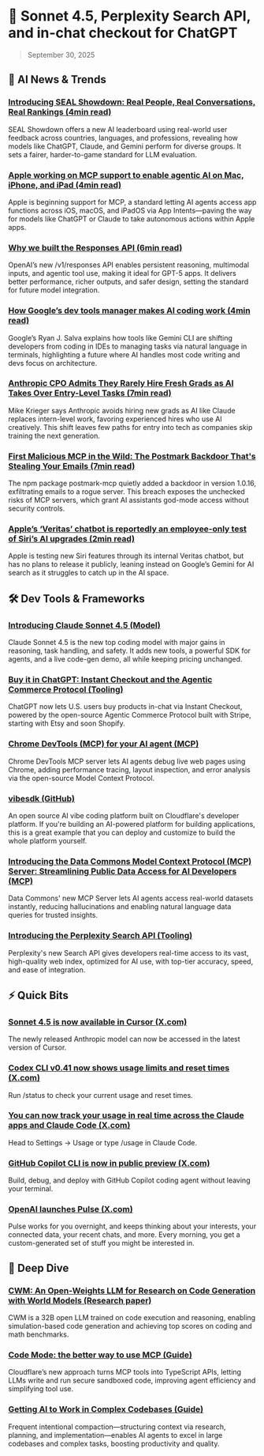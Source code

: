 # 🔧 Sonnet 4.5, Perplexity Search API, and in-chat checkout for ChatGPT

> September 30, 2025

## 🧠 AI News & Trends

### [Introducing SEAL Showdown: Real People, Real Conversations, Real Rankings (4min read)](https://e.aidevroundup.com/p/click?url=https%3A%2F%2Fscale.com%2Fblog%2Fshowdown&s=[[subscriberToken]])

SEAL Showdown offers a new AI leaderboard using real-world user feedback across
countries, languages, and professions, revealing how models like ChatGPT,
Claude, and Gemini perform for diverse groups. It sets a fairer, harder-to-game
standard for LLM evaluation.

### [Apple working on MCP support to enable agentic AI on Mac, iPhone, and iPad (4min read)](https://e.aidevroundup.com/p/click?url=https%3A%2F%2F9to5mac.com%2F2025%2F09%2F22%2Fmacos-tahoe-26-1-beta-1-mcp-integration%2F&s=[[subscriberToken]])

Apple is beginning support for MCP, a standard letting AI agents access app
functions across iOS, macOS, and iPadOS via App Intents—paving the way for
models like ChatGPT or Claude to take autonomous actions within Apple apps.

### [Why we built the Responses API (6min read)](https://e.aidevroundup.com/p/click?url=https%3A%2F%2Fdevelopers.openai.com%2Fblog%2Fresponses-api%2F&s=[[subscriberToken]])

OpenAI’s new /v1/responses API enables persistent reasoning, multimodal inputs,
and agentic tool use, making it ideal for GPT-5 apps. It delivers better
performance, richer outputs, and safer design, setting the standard for future
model integration.

### [How Google’s dev tools manager makes AI coding work (4min read)](https://e.aidevroundup.com/p/click?url=https%3A%2F%2Ftechcrunch.com%2F2025%2F09%2F23%2Fhow-googles-dev-tools-manager-makes-ai-coding-work%2F&s=[[subscriberToken]])

Google’s Ryan J. Salva explains how tools like Gemini CLI are shifting
developers from coding in IDEs to managing tasks via natural language in
terminals, highlighting a future where AI handles most code writing and devs
focus on architecture.

### [Anthropic CPO Admits They Rarely Hire Fresh Grads as AI Takes Over Entry-Level Tasks (7min read)](https://e.aidevroundup.com/p/click?url=https%3A%2F%2Fwww.finalroundai.com%2Fblog%2Fanthropic-cpo-mike-krieger-on-ai-replacing-entry-level-jobs&s=[[subscriberToken]])

Mike Krieger says Anthropic avoids hiring new grads as AI like Claude replaces
intern-level work, favoring experienced hires who use AI creatively. This shift
leaves few paths for entry into tech as companies skip training the next
generation.

### [First Malicious MCP in the Wild: The Postmark Backdoor That's Stealing Your Emails (7min read)](https://e.aidevroundup.com/p/click?url=https%3A%2F%2Fwww.koi.security%2Fblog%2Fpostmark-mcp-npm-malicious-backdoor-email-theft&s=[[subscriberToken]])

The npm package postmark-mcp quietly added a backdoor in version 1.0.16,
exfiltrating emails to a rogue server. This breach exposes the unchecked risks
of MCP servers, which grant AI assistants god-mode access without security
controls.

### [Apple’s ‘Veritas’ chatbot is reportedly an employee-only test of Siri’s AI upgrades (2min read)](https://e.aidevroundup.com/p/click?url=https%3A%2F%2Fwww.theverge.com%2Fnews%2F787046%2Fapples-veritas-siri-ai-chatbot&s=[[subscriberToken]])

Apple is testing new Siri features through its internal Veritas chatbot, but has
no plans to release it publicly, leaning instead on Google’s Gemini for AI
search as it struggles to catch up in the AI space.

## 🛠️ Dev Tools & Frameworks

### [Introducing Claude Sonnet 4.5 (Model)](https://e.aidevroundup.com/p/click?url=https%3A%2F%2Fwww.anthropic.com%2Fnews%2Fclaude-sonnet-4-5&s=[[subscriberToken]])

Claude Sonnet 4.5 is the new top coding model with major gains in reasoning,
task handling, and safety. It adds new tools, a powerful SDK for agents, and a
live code-gen demo, all while keeping pricing unchanged.

### [Buy it in ChatGPT: Instant Checkout and the Agentic Commerce Protocol (Tooling)](https://e.aidevroundup.com/p/click?url=https%3A%2F%2Fopenai.com%2Findex%2Fbuy-it-in-chatgpt%2F&s=[[subscriberToken]])

ChatGPT now lets U.S. users buy products in-chat via Instant Checkout, powered
by the open-source Agentic Commerce Protocol built with Stripe, starting with
Etsy and soon Shopify.

### [Chrome DevTools (MCP) for your AI agent (MCP)](https://e.aidevroundup.com/p/click?url=https%3A%2F%2Fdeveloper.chrome.com%2Fblog%2Fchrome-devtools-mcp&s=[[subscriberToken]])

Chrome DevTools MCP server lets AI agents debug live web pages using Chrome,
adding performance tracing, layout inspection, and error analysis via the
open-source Model Context Protocol.

### [vibesdk (GitHub)](https://e.aidevroundup.com/p/click?url=https%3A%2F%2Fgithub.com%2Fcloudflare%2Fvibesdk&s=[[subscriberToken]])

An open source AI vibe coding platform built on Cloudflare's developer platform.
If you're building an AI-powered platform for building applications, this is a
great example that you can deploy and customize to build the whole platform
yourself.

### [Introducing the Data Commons Model Context Protocol (MCP) Server: Streamlining Public Data Access for AI Developers (MCP)](https://e.aidevroundup.com/p/click?url=https%3A%2F%2Fdevelopers.googleblog.com%2Fen%2Fdatacommonsmcp%2F&s=[[subscriberToken]])

Data Commons' new MCP Server lets AI agents access real-world datasets
instantly, reducing hallucinations and enabling natural language data queries
for trusted insights.

### [Introducing the Perplexity Search API (Tooling)](https://e.aidevroundup.com/p/click?url=https%3A%2F%2Fwww.perplexity.ai%2Fhub%2Fblog%2Fintroducing-the-perplexity-search-api&s=[[subscriberToken]])

Perplexity's new Search API gives developers real-time access to its vast,
high-quality web index, optimized for AI use, with top-tier accuracy, speed, and
ease of integration.

## ⚡ Quick Bits

### [Sonnet 4.5 is now available in Cursor (X.com)](https://e.aidevroundup.com/p/click?url=https%3A%2F%2Fx.com%2Fcursor_ai%2Fstatus%2F1972713190074261949&s=[[subscriberToken]])

The newly released Anthropic model can now be accessed in the latest version of
Cursor.

### [Codex CLI v0.41 now shows usage limits and reset times (X.com)](https://e.aidevroundup.com/p/click?url=https%3A%2F%2Fx.com%2Fembirico%2Fstatus%2F1970924889117950314&s=[[subscriberToken]])

Run /status to check your current usage and reset times.

### [You can now track your usage in real time across the Claude apps and Claude Code (X.com)](https://e.aidevroundup.com/p/click?url=https%3A%2F%2Fx.com%2Fclaudeai%2Fstatus%2F1972732965219438674&s=[[subscriberToken]])

Head to Settings -> Usage or type /usage in Claude Code.

### [GitHub Copilot CLI is now in public preview (X.com)](https://e.aidevroundup.com/p/click?url=https%3A%2F%2Fx.com%2Fgithub%2Fstatus%2F1971295695853306059&s=[[subscriberToken]])

Build, debug, and deploy with GitHub Copilot coding agent without leaving your
terminal.

### [OpenAI launches Pulse (X.com)](https://e.aidevroundup.com/p/click?url=https%3A%2F%2Fx.com%2Fsama%2Fstatus%2F1971297661748953263&s=[[subscriberToken]])

Pulse works for you overnight, and keeps thinking about your interests, your
connected data, your recent chats, and more. Every morning, you get a
custom-generated set of stuff you might be interested in.

## 📌 Deep Dive

### [CWM: An Open-Weights LLM for Research on Code Generation with World Models (Research paper)](https://e.aidevroundup.com/p/click?url=https%3A%2F%2Fai.meta.com%2Fresearch%2Fpublications%2Fcwm-an-open-weights-llm-for-research-on-code-generation-with-world-models%2F&s=[[subscriberToken]])

CWM is a 32B open LLM trained on code execution and reasoning, enabling
simulation-based code generation and achieving top scores on coding and math
benchmarks.

### [Code Mode: the better way to use MCP (Guide)](https://e.aidevroundup.com/p/click?url=https%3A%2F%2Fblog.cloudflare.com%2Fcode-mode%2F&s=[[subscriberToken]])

Cloudflare’s new approach turns MCP tools into TypeScript APIs, letting LLMs
write and run secure sandboxed code, improving agent efficiency and simplifying
tool use.

### [Getting AI to Work in Complex Codebases (Guide)](https://e.aidevroundup.com/p/click?url=https%3A%2F%2Fgithub.com%2Fhumanlayer%2Fadvanced-context-engineering-for-coding-agents%2Fblob%2Fmain%2Face-fca.md&s=[[subscriberToken]])

Frequent intentional compaction—structuring context via research, planning, and
implementation—enables AI agents to excel in large codebases and complex tasks,
boosting productivity and quality.
